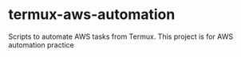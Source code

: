 # termux-aws-automation
Scripts to automate AWS tasks from Termux.
This project is for AWS automation practice
